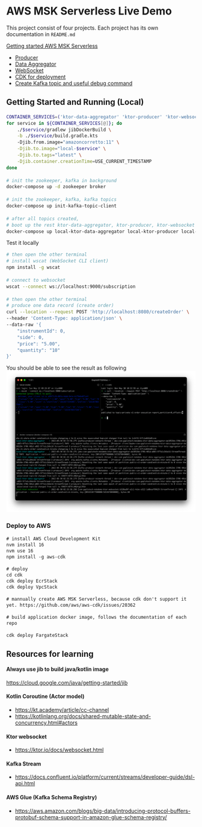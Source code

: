 # AWS MSK Serverless Live Demo

This project consist of four projects. Each project has its own documentation in `README.md` 

[Getting started AWS MSK Serverless](https://docs.aws.amazon.com/msk/latest/developerguide/serverless-getting-started.html)

- [Producer](ktor-producer)
- [Data Aggregator](ktor-data-aggregator)
- [WebSocket](ktor-producer)
- [CDK for deployment](cdk)
- [Create Kafka topic and useful debug command](kafka-topic-scripts)

## Getting Started and Running (Local)

```bash
CONTAINER_SERVICES=('ktor-data-aggregator' 'ktor-producer' 'ktor-websocket')
for service in ${CONTAINER_SERVICES[@]}; do
    ./$service/gradlew jibDockerBuild \
    -b ./$service/build.gradle.kts
    -Djib.from.image="amazoncorretto:11" \
    -Djib.to.image="local-$service" \
    -Djib.to.tags="latest" \
    -Djib.container.creationTime=USE_CURRENT_TIMESTAMP 
done

# init the zookeeper, kafka in background
docker-compose up -d zookeeper broker

# init the zookeeper, kafka, kafka topics
docker-compose up init-kafka-topic-client

# after all topics created,
# boot up the rest ktor-data-aggregator, ktor-producer, ktor-websocket
docker-compose up local-ktor-data-aggregator local-ktor-producer local-ktor-websocket

``` 

Test it locally
```bash
# then open the other terminal 
# install wscat (WebSocket CLI client)
npm install -g wscat

# connect to websocket
wscat --connect ws://localhost:9000/subscription

# then open the other terminal
# produce one data record (create order)
curl --location --request POST 'http://localhost:8080/createOrder' \
--header 'Content-Type: application/json' \
--data-raw '{
    "instrumentId": 0,
    "side": 0,
    "price": "5.00",
    "quantity": "10"
}'
```

You should be able to see the result as following
![](demo-screenshots.png)

### Deploy to AWS
```
# install AWS Cloud Development Kit
nvm install 16
nvm use 16
npm install -g aws-cdk

# deploy
cd cdk
cdk deploy EcrStack
cdk deploy VpcStack

# mannually create AWS MSK Serverless, because cdk don't support it yet. https://github.com/aws/aws-cdk/issues/20362

# build application docker image, follows the documentation of each repo

cdk deploy FargateStack
```

## Resources for learning

#### Always use jib to build java/kotlin image
https://cloud.google.com/java/getting-started/jib

#### Kotlin Coroutine (Actor model)
- https://kt.academy/article/cc-channel
- https://kotlinlang.org/docs/shared-mutable-state-and-concurrency.html#actors

#### Ktor websocket
- https://ktor.io/docs/websocket.html

#### Kafka Stream
- https://docs.confluent.io/platform/current/streams/developer-guide/dsl-api.html

#### AWS Glue (Kafka Schema Registry)
- https://aws.amazon.com/blogs/big-data/introducing-protocol-buffers-protobuf-schema-support-in-amazon-glue-schema-registry/
